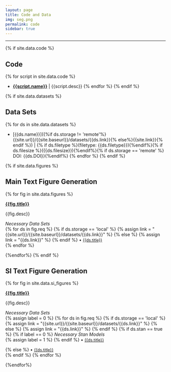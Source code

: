 ```yaml
---
layout: page
title: Code and Data
img: seg.png 
permalink: code
sidebar: true
---
```


---

{% if site.data.code %}
## Code
{% for script in site.data.code %}
* [**{{script.name}}**]({{site.url}}/{{site.baseurl}}/software/{{script.name}})
  \| {{script.desc}}
{% endfor %}
{% endif %}

{% if site.data.datasets %}
## Data Sets
{% for ds in site.data.datasets %}
* [{{ds.name}}]({%if ds.storage !=
  'remote'%}{{site.url}}/{{site.baseurl}}/datasets/{{ds.link}}{%
  else%}{{site.link}}{% endif %}) \| {% if ds.filetype %}(filetype:
  {{ds.filetype}}){%endif%}{% if ds.filesize %}({{ds.filesize}}){%endif%}{%
  if ds.storage == 'remote' %} DOI: {{ds.DOI}}{%endif%}
{% endfor %}
{% endif %}

{% if site.data.figures %}
## Main Text Figure Generation

{% for fig in site.data.figures %}
<article class="post">

<a class="post-thumbnail" style="background-image: url({{site.url}}/{{site.baseurl}}/assets/img/{{fig.pic}})" href=""> </a>

<div class="post-content">
<b class="post-title"><a href="{{site.url}}/{{site.baseurl}}/software/{{fig.filename}}">{{fig.title}}</a></b>
<p> {{fig.desc}}</p>

<i>Necessary Data Sets </i><br/>
{% for ds in fig.req %}
{% if ds.storage == 'local' %}
{% assign link = "{{site.url}}/{{site.baseurl}}/datasets/{{ds.link}}" %}
{% else %}
{% assign link = "{{ds.link}}" %}
{% endif %}
• <a style="font-size: 0.9em;" href="{{link}}">  {{ds.title}} </a><br/>
{% endfor %}
</div>
</article>
{%endfor%}
{% endif %}



## SI Text Figure Generation
{% for fig in site.data.si_figures %}
<article class="post">

<a class="post-thumbnail" style="background-image: url({{site.url}}/{{site.baseurl}}/assets/img/{{fig.pic}})" href="{{site.baseurl}}/figures/{{fig.pdf}}"> </a>

<div class="post-content">
<b class="post-title"><a href="{{site.url}}/{{site.baseurl}}/software/{{fig.filename}}">{{fig.title}}</a></b>
<p> {{fig.desc}}</p>

<i>Necessary Data Sets </i><br/>
{% assign label = 0 %}
{% for ds in fig.req %}
{% if ds.storage == 'local' %}
{% assign link = "{{site.url}}/{{site.baseurl}}/datasets/{{ds.link}}" %}
{% else %}
{% assign link = "{{ds.link}}" %}
{% endif %}
{% if ds.stan == true %}
{% if label == 0 %}
<i> Necessary Stan Models </i><br/>
{% assign label = 1 %}
{% endif %}
• <a style="font-size: 0.9em;" href="{{site.url}}/{{site.baseurl}}/software/{{ds.link}}"> {{ds.title}}</a><br/>

{% else %}
• <a style="font-size: 0.9em;" href="{{link}}"> {{ds.title}} </a> <br />
{% endif %}
{% endfor %}

</div>
</article>
{%endfor%}
